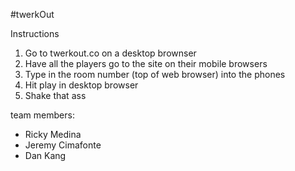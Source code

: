 #twerkOut

Instructions

1. Go to twerkout.co on a desktop brownser
2. Have all the players go to the site on their mobile browsers
3. Type in the room number (top of web browser) into the phones
4. Hit play in desktop browser
5. Shake that ass


team members:

- Ricky Medina
- Jeremy Cimafonte
- Dan Kang
